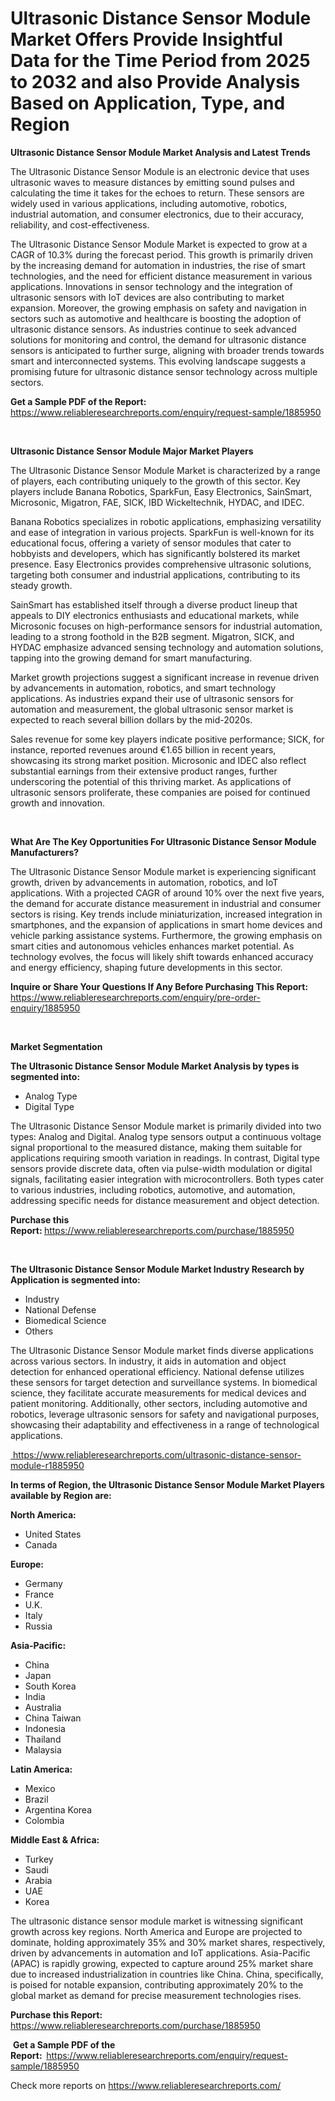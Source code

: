 <p><h1>Ultrasonic Distance Sensor Module Market Offers Provide Insightful Data for the Time Period from 2025 to 2032 and also Provide Analysis Based on Application, Type, and Region</h1></p><p><strong>Ultrasonic Distance Sensor Module Market Analysis and Latest Trends</strong></p>
<p><p>The Ultrasonic Distance Sensor Module is an electronic device that uses ultrasonic waves to measure distances by emitting sound pulses and calculating the time it takes for the echoes to return. These sensors are widely used in various applications, including automotive, robotics, industrial automation, and consumer electronics, due to their accuracy, reliability, and cost-effectiveness.</p><p>The Ultrasonic Distance Sensor Module Market is expected to grow at a CAGR of 10.3% during the forecast period. This growth is primarily driven by the increasing demand for automation in industries, the rise of smart technologies, and the need for efficient distance measurement in various applications. Innovations in sensor technology and the integration of ultrasonic sensors with IoT devices are also contributing to market expansion. Moreover, the growing emphasis on safety and navigation in sectors such as automotive and healthcare is boosting the adoption of ultrasonic distance sensors. As industries continue to seek advanced solutions for monitoring and control, the demand for ultrasonic distance sensors is anticipated to further surge, aligning with broader trends towards smart and interconnected systems. This evolving landscape suggests a promising future for ultrasonic distance sensor technology across multiple sectors.</p></p>
<p><strong>Get a Sample PDF of the Report:&nbsp;</strong> <a href="https://www.reliableresearchreports.com/enquiry/request-sample/1885950?utm_campaign=2205&utm_medium=2&utm_source=Github&utm_content=ia&utm_term=11022025&utm_id=ultrasonic-distance-sensor-module">https://www.reliableresearchreports.com/enquiry/request-sample/1885950</a></p>
<p>&nbsp;</p>
<p><strong>Ultrasonic Distance Sensor Module Major Market Players</strong></p>
<p><p>The Ultrasonic Distance Sensor Module Market is characterized by a range of players, each contributing uniquely to the growth of this sector. Key players include Banana Robotics, SparkFun, Easy Electronics, SainSmart, Microsonic, Migatron, FAE, SICK, IBD Wickeltechnik, HYDAC, and IDEC.</p><p>Banana Robotics specializes in robotic applications, emphasizing versatility and ease of integration in various projects. SparkFun is well-known for its educational focus, offering a variety of sensor modules that cater to hobbyists and developers, which has significantly bolstered its market presence. Easy Electronics provides comprehensive ultrasonic solutions, targeting both consumer and industrial applications, contributing to its steady growth.</p><p>SainSmart has established itself through a diverse product lineup that appeals to DIY electronics enthusiasts and educational markets, while Microsonic focuses on high-performance sensors for industrial automation, leading to a strong foothold in the B2B segment. Migatron, SICK, and HYDAC emphasize advanced sensing technology and automation solutions, tapping into the growing demand for smart manufacturing.</p><p>Market growth projections suggest a significant increase in revenue driven by advancements in automation, robotics, and smart technology applications. As industries expand their use of ultrasonic sensors for automation and measurement, the global ultrasonic sensor market is expected to reach several billion dollars by the mid-2020s.</p><p>Sales revenue for some key players indicate positive performance; SICK, for instance, reported revenues around €1.65 billion in recent years, showcasing its strong market position. Microsonic and IDEC also reflect substantial earnings from their extensive product ranges, further underscoring the potential of this thriving market. As applications of ultrasonic sensors proliferate, these companies are poised for continued growth and innovation.</p></p>
<p>&nbsp;</p>
<p><strong>What Are The Key Opportunities For Ultrasonic Distance Sensor Module Manufacturers?</strong></p>
<p><p>The Ultrasonic Distance Sensor Module market is experiencing significant growth, driven by advancements in automation, robotics, and IoT applications. With a projected CAGR of around 10% over the next five years, the demand for accurate distance measurement in industrial and consumer sectors is rising. Key trends include miniaturization, increased integration in smartphones, and the expansion of applications in smart home devices and vehicle parking assistance systems. Furthermore, the growing emphasis on smart cities and autonomous vehicles enhances market potential. As technology evolves, the focus will likely shift towards enhanced accuracy and energy efficiency, shaping future developments in this sector.</p></p>
<p><strong>Inquire or Share Your Questions If Any Before Purchasing This Report:</strong> <a href="https://www.reliableresearchreports.com/enquiry/pre-order-enquiry/1885950?utm_campaign=2205&utm_medium=2&utm_source=Github&utm_content=ia&utm_term=11022025&utm_id=ultrasonic-distance-sensor-module">https://www.reliableresearchreports.com/enquiry/pre-order-enquiry/1885950</a></p>
<p>&nbsp;</p>
<p><strong>Market Segmentation</strong></p>
<p><strong>The Ultrasonic Distance Sensor Module Market Analysis by types is segmented into:</strong></p>
<p><ul><li>Analog Type</li><li>Digital Type</li></ul></p>
<p><p>The Ultrasonic Distance Sensor Module market is primarily divided into two types: Analog and Digital. Analog type sensors output a continuous voltage signal proportional to the measured distance, making them suitable for applications requiring smooth variation in readings. In contrast, Digital type sensors provide discrete data, often via pulse-width modulation or digital signals, facilitating easier integration with microcontrollers. Both types cater to various industries, including robotics, automotive, and automation, addressing specific needs for distance measurement and object detection.</p></p>
<p><strong>Purchase this Report:&nbsp;</strong><a href="https://www.reliableresearchreports.com/purchase/1885950?utm_campaign=2205&utm_medium=2&utm_source=Github&utm_content=ia&utm_term=11022025&utm_id=ultrasonic-distance-sensor-module">https://www.reliableresearchreports.com/purchase/1885950</a></p>
<p>&nbsp;</p>
<p><strong>The Ultrasonic Distance Sensor Module Market Industry Research by Application is segmented into:</strong></p>
<p><ul><li>Industry</li><li>National Defense</li><li>Biomedical Science</li><li>Others</li></ul></p>
<p><p>The Ultrasonic Distance Sensor Module market finds diverse applications across various sectors. In industry, it aids in automation and object detection for enhanced operational efficiency. National defense utilizes these sensors for target detection and surveillance systems. In biomedical science, they facilitate accurate measurements for medical devices and patient monitoring. Additionally, other sectors, including automotive and robotics, leverage ultrasonic sensors for safety and navigational purposes, showcasing their adaptability and effectiveness in a range of technological applications.</p></p>
<p><a href="https://www.reliableresearchreports.com/ultrasonic-distance-sensor-module-r1885950?utm_campaign=2205&utm_medium=2&utm_source=Github&utm_content=ia&utm_term=11022025&utm_id=ultrasonic-distance-sensor-module">&nbsp;https://www.reliableresearchreports.com/ultrasonic-distance-sensor-module-r1885950</a></p>
<p><strong>In terms of Region, the Ultrasonic Distance Sensor Module Market Players available by Region are:</strong></p>
<p>
    <p> <strong> North America: </strong>
        <ul>
            <li>United States</li>
            <li>Canada</li>
        </ul>
        </p> 
    <p> <strong> Europe: </strong>
        <ul>
            <li>Germany</li>
            <li>France</li>
            <li>U.K.</li>
            <li>Italy</li>
            <li>Russia</li>
        </ul>
        </p> 
    <p> <strong> Asia-Pacific: </strong>
        <ul>
            <li>China</li>
            <li>Japan</li>
            <li>South Korea</li>
            <li>India</li>
            <li>Australia</li>
            <li>China Taiwan</li>
            <li>Indonesia</li>
            <li>Thailand</li>
            <li>Malaysia</li>
        </ul>
        </p> 
    <p> <strong> Latin America: </strong>
        <ul>
            <li>Mexico</li>
            <li>Brazil</li>
            <li>Argentina Korea</li>
            <li>Colombia</li>
        </ul>
        </p> 
    <p> <strong> Middle East & Africa: </strong>
        <ul>
            <li>Turkey</li>
            <li>Saudi</li>
            <li>Arabia</li>
            <li>UAE</li>
            <li>Korea</li>
        </ul>
    </p>
    </p>
<p><p>The ultrasonic distance sensor module market is witnessing significant growth across key regions. North America and Europe are projected to dominate, holding approximately 35% and 30% market shares, respectively, driven by advancements in automation and IoT applications. Asia-Pacific (APAC) is rapidly growing, expected to capture around 25% market share due to increased industrialization in countries like China. China, specifically, is poised for notable expansion, contributing approximately 20% to the global market as demand for precise measurement technologies rises.</p></p>
<p><strong>Purchase this Report: </strong><a href="https://www.reliableresearchreports.com/purchase/1885950?utm_campaign=2205&utm_medium=2&utm_source=Github&utm_content=ia&utm_term=11022025&utm_id=ultrasonic-distance-sensor-module">https://www.reliableresearchreports.com/purchase/1885950</a></p>
<p>&nbsp;<strong>Get a Sample PDF of the Report:&nbsp;&nbsp;</strong><a href="https://www.reliableresearchreports.com/enquiry/request-sample/1885950?utm_campaign=2205&utm_medium=2&utm_source=Github&utm_content=ia&utm_term=11022025&utm_id=ultrasonic-distance-sensor-module">https://www.reliableresearchreports.com/enquiry/request-sample/1885950</a></p>
<p><strong></strong></p>
<p>Check more reports on <a href="https://www.reliableresearchreports.com/?utm_campaign=2205&utm_medium=2&utm_source=Github&utm_content=ia&utm_term=11022025&utm_id=ultrasonic-distance-sensor-module">https://www.reliableresearchreports.com/</a></p>